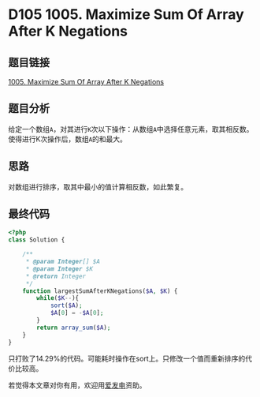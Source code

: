 # D105 1005. Maximize Sum Of Array After K Negations

## 题目链接

[1005. Maximize Sum Of Array After K Negations](https://leetcode.com/problems/maximize-sum-of-array-after-k-negations/)

## 题目分析

给定一个数组`A`，对其进行`K`次以下操作：从数组`A`中选择任意元素，取其相反数。使得进行K次操作后，数组`A`的和最大。

## 思路

对数组进行排序，取其中最小的值计算相反数，如此繁复。

## 最终代码

```php
<?php
class Solution {

    /**
     * @param Integer[] $A
     * @param Integer $K
     * @return Integer
     */
    function largestSumAfterKNegations($A, $K) {
        while($K--){
            sort($A);
            $A[0] = -$A[0];
        }
        return array_sum($A);
    }
}
```

只打败了14.29%的代码。可能耗时操作在sort上。只修改一个值而重新排序的代价比较高。

若觉得本文章对你有用，欢迎用[爱发电](https://afdian.net/@skys215)资助。

